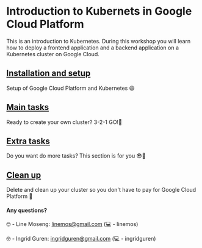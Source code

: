 # Introduction to Kubernets in Google Cloud Platform 

This is an introduction to Kubernetes.
During this workshop you will learn how to deploy a frontend application and a backend application on a Kubernetes cluster on Google Cloud.


## [Installation and setup](tasks/1-installation-tasks.md)

Setup of Google Cloud Platform and Kubernetes 😄

## [Main tasks](tasks/2-main-tasks.md)

Ready to create your own cluster? 3-2-1 GO!🎉


## [Extra tasks](tasks/3-extra-tasks.md)

Do you want do more tasks? This section is for you 😎🙌

## [Clean up](tasks/4-delete-tasks.md)

Delete and clean up your cluster so you don't have to pay for Google Cloud Platform 💸



#### Any questions?

🤓 - Line Moseng: linemos@gmail.com (💻 - linemos)

🤓 - Ingrid Guren: ingridguren@gmail.com (💻 - ingridguren)
